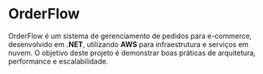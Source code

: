 # OrderFlow
OrderFlow é um sistema de gerenciamento de pedidos para e-commerce, desenvolvido em **.NET**, utilizando **AWS** para infraestrutura e serviços em nuvem. O objetivo deste projeto é demonstrar boas práticas de arquitetura, performance e escalabilidade.
